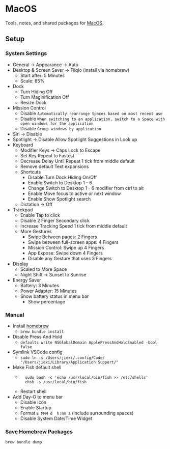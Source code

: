 # MacOS

Tools, notes, and shared packages for [MacOS](https://www.apple.com/macos).

## Setup
### System Settings
* General -> Appearance -> Auto
* Desktop & Screen Saver -> Fliqlo (install via homebrew)
  * Start after: 5 Minutes
  * Scale: 85%
* Dock
  * Turn Hiding Off
  * Turn Maginification Off
  * Resize Dock
* Mission Control
  * Disable `Automatically rearrange Spaces based on most recent use`
  * Disable `When switching to an application, switch to a Space with open windows for the application`
  * Disable `Group windows by application`
* Siri -> Disable
* Spotlight -> Disable Allow Spotlight Suggestions in Look up
* Keyboard
  * Modifier Keys -> Caps Lock to Escape
  * Set Key Repeat to Fastest
  * Decrease Delay Until Repeat 1 tick from middle default
  * Remove default Text expansions
  * Shortcuts
    * Disable Turn Dock Hiding On/Off
    * Enable Switch to Desktop 1 - 6
    * Change Switch to Desktop 1 - 6 modifier from ctrl to alt
    * Enable Move focus to active or next window
    * Enable Show Spotlight search
  * Dictation -> Off
* Trackpad
  * Enable Tap to click
  * Disable 2 Finger Secondary click
  * Increase Tracking Speed 1 tick from middle default
  * More Gestures
    * Swipe Between pages: 2 Fingers
    * Swipe between full-screen apps: 4 Fingers
    * Mission Control: Swipe up 4 Fingers
    * App Expose: Swipe down 4 Fingers
    * Disable any Gesture that uses 3 Fingers
* Display
  * Scaled to More Space
  * Night Shift -> Sunset to Sunrise
* Energy Saver
  * Battery: 3 Minutes
  * Power Adapter: 15 Minutes
  * Show battery status in menu bar
    * Show percentage

### Manual
* Install [homebrew](https://brew.sh/)
  * `brew bundle install`
* Disable Press And Hold
  * `defaults write NSGlobalDomain ApplePressAndHoldEnabled -bool false`
* Symlink VSCode config
  * `sudo ln -s /Users/jiexi/.config/Code/ "/Users/jiexi/Library/Application Support/"`
* Make Fish default shell
  * ```
      sudo bash -c 'echo /usr/local/bin/fish >> /etc/shells'
      chsh -s /usr/local/bin/fish
    ```
  * Restart shell
* Add Day-O to menu bar
  * Disable Icon
  * Enable Startup
  * Format ` E MMM d  h:mm a ` (include surrounding spaces)
  * Disable System Date/Time Widget


### Save Homebrew Packages
`brew bundle dump`
